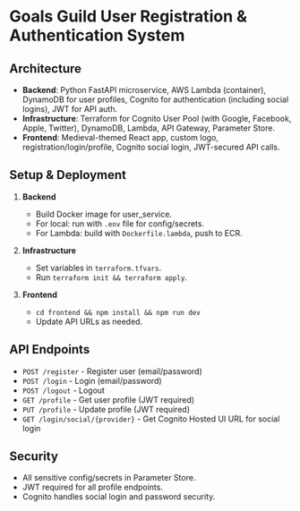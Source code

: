 # Goals Guild User Registration & Authentication System

## Architecture

- **Backend**: Python FastAPI microservice, AWS Lambda (container), DynamoDB for user profiles, Cognito for authentication (including social logins), JWT for API auth.
- **Infrastructure**: Terraform for Cognito User Pool (with Google, Facebook, Apple, Twitter), DynamoDB, Lambda, API Gateway, Parameter Store.
- **Frontend**: Medieval-themed React app, custom logo, registration/login/profile, Cognito social login, JWT-secured API calls.

## Setup & Deployment

1. **Backend**
   - Build Docker image for user_service.
   - For local: run with `.env` file for config/secrets.
   - For Lambda: build with `Dockerfile.lambda`, push to ECR.

2. **Infrastructure**
   - Set variables in `terraform.tfvars`.
   - Run `terraform init && terraform apply`.

3. **Frontend**
   - `cd frontend && npm install && npm run dev`
   - Update API URLs as needed.

## API Endpoints

- `POST /register` - Register user (email/password)
- `POST /login` - Login (email/password)
- `POST /logout` - Logout
- `GET /profile` - Get user profile (JWT required)
- `PUT /profile` - Update profile (JWT required)
- `GET /login/social/{provider}` - Get Cognito Hosted UI URL for social login

## Security

- All sensitive config/secrets in Parameter Store.
- JWT required for all profile endpoints.
- Cognito handles social login and password security.
